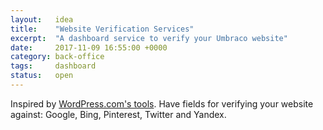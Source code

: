 ```yaml
---
layout:   idea
title:    "Website Verification Services"
excerpt:  "A dashboard service to verify your Umbraco website"
date:     2017-11-09 16:55:00 +0000
category: back-office
tags:     dashboard
status:   open
---
```


Inspired by [WordPress.com's tools](http://support.wordpress.com/webmaster-tools/). Have fields for verifying your website against: Google, Bing, Pinterest, Twitter and Yandex.

